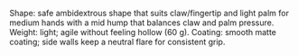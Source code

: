 Shape: safe ambidextrous shape that suits claw/fingertip and light palm for medium hands with a mid hump that balances claw and palm pressure.
Weight: light; agile without feeling hollow (60 g).
Coating: smooth matte coating; side walls keep a neutral flare for consistent grip.
